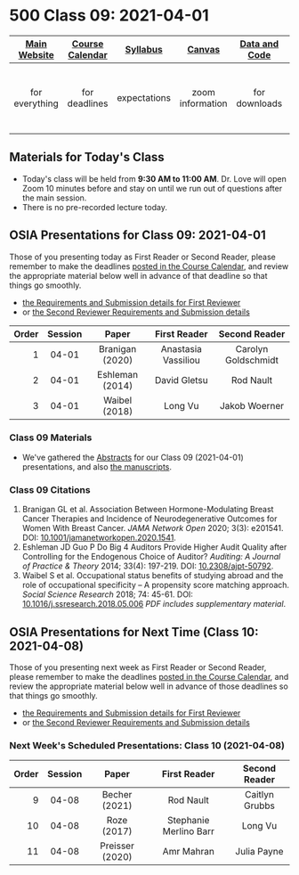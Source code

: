 # 500 Class 09: 2021-04-01

[Main Website](https://thomaselove.github.io/500/) | [Course Calendar](https://thomaselove.github.io/500/calendar.html) | [Syllabus](https://thomaselove.github.io/500-2021-syllabus/) | [Canvas](https://canvas.case.edu) | [Data and Code](https://github.com/THOMASELOVE/500-data) | Need Help?
:-----------: | :--------------: | :----------: | :---------: | :-------------: | :-----------: 
for everything | for deadlines | expectations | zoom information | for downloads | email `500-help` at `case dot edu`

## Materials for Today's Class

- Today's class will be held from **9:30 AM to 11:00 AM**. Dr. Love will open Zoom 10 minutes before and stay on until we run out of questions after the main session.
- There is no pre-recorded lecture today.

## OSIA Presentations for Class 09: 2021-04-01

Those of you presenting today as First Reader or Second Reader, please remember to make the deadlines [posted in the Course Calendar](https://thomaselove.github.io/500/calendar.html), and review the appropriate material below well in advance of that deadline so that things go smoothly.

- [the Requirements and Submission details for First Reviewer](https://github.com/THOMASELOVE/500-2021/blob/master/osia/README.md#your-presentation-as-first-reader) 
- or [the Second Reviewer Requirements and Submission details](https://github.com/THOMASELOVE/500-2021/blob/master/osia/README.md#second-reviewer)

Order | Session | Paper | First Reader | Second Reader | 
--: | :----------: | :-------------: | :----------------: | :-----------:
1 | 04-01 | Branigan (2020) | Anastasia Vassiliou | Carolyn Goldschmidt
2 | 04-01 | Eshleman (2014) | David Gletsu | Rod Nault
3 | 04-01 | Waibel (2018) | Long Vu | Jakob Woerner

### Class 09 Materials

- We've gathered the [Abstracts](https://github.com/THOMASELOVE/500-2021/blob/master/osia/materials/abstracts_class09.pdf) for our Class 09 (2021-04-01) presentations, and also [the manuscripts](https://github.com/THOMASELOVE/500-2021/blob/master/osia/materials/class09_full.pdf).

### Class 09 Citations

1. Branigan GL et al. Association Between Hormone-Modulating Breast Cancer Therapies and Incidence of Neurodegenerative Outcomes for Women With Breast Cancer. *JAMA Network Open* 2020; 3(3): e201541. DOI: [10.1001/jamanetworkopen.2020.1541](https://doi.org/10.1001/jamanetworkopen.2020.1541).
2. Eshleman JD Guo P Do Big 4 Auditors Provide Higher Audit Quality after Controlling for the Endogenous Choice of Auditor? *Auditing: A Journal of Practice & Theory* 2014; 33(4): 197-219. DOI: [10.2308/ajpt-50792](https://doi.org/10.2308/ajpt-50792).
3. Waibel S et al. Occupational status benefits of studying abroad and the role of occupational specificity – A propensity score matching approach. *Social Science Research* 2018; 74: 45-61. DOI: [10.1016/j.ssresearch.2018.05.006](https://doi.org/10.1016/j.ssresearch.2018.05.006) *PDF includes supplementary material*.

## OSIA Presentations for Next Time (Class 10: 2021-04-08)

Those of you presenting next week as First Reader or Second Reader, please remember to make the deadlines [posted in the Course Calendar](https://thomaselove.github.io/500/calendar.html), and review the appropriate material below well in advance of those deadlines so that things go smoothly.

- [the Requirements and Submission details for First Reviewer](https://github.com/THOMASELOVE/500-2021/blob/master/osia/README.md#your-presentation-as-first-reader) 
- or [the Second Reviewer Requirements and Submission details](https://github.com/THOMASELOVE/500-2021/blob/master/osia/README.md#second-reviewer)

### Next Week's Scheduled Presentations: Class 10 (2021-04-08)

Order | Session | Paper | First Reader | Second Reader | 
--: | :----------: | :-------------: | :----------------: | :-----------:
9 | 04-08 | Becher (2021) | Rod Nault | Caitlyn Grubbs
10 | 04-08 | Roze (2017) | Stephanie Merlino Barr | Long Vu  
11 | 04-08 | Preisser (2020) | Amr Mahran | Julia Payne

